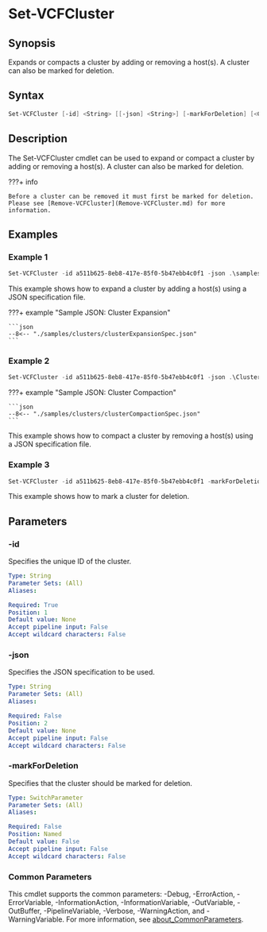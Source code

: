 # Set-VCFCluster

## Synopsis

Expands or compacts a cluster by adding or removing a host(s). A cluster can also be marked for deletion.

## Syntax

```powershell
Set-VCFCluster [-id] <String> [[-json] <String>] [-markForDeletion] [<CommonParameters>]
```

## Description

The Set-VCFCluster cmdlet can be used to expand or compact a cluster by adding or removing a host(s). A cluster can also be marked for deletion.

???+ info

    Before a cluster can be removed it must first be marked for deletion.
    Please see [Remove-VCFCluster](Remove-VCFCluster.md) for more information.

## Examples

### Example 1

```powershell
Set-VCFCluster -id a511b625-8eb8-417e-85f0-5b47ebb4c0f1 -json .\samples\clusters\clusterExpansionSpec.json
```

This example shows how to expand a cluster by adding a host(s) using a JSON specification file.

???+ example "Sample JSON: Cluster Expansion"

    ```json
    --8<-- "./samples/clusters/clusterExpansionSpec.json"
    ```

### Example 2

```powershell
Set-VCFCluster -id a511b625-8eb8-417e-85f0-5b47ebb4c0f1 -json .\Cluster\clusterCompactionSpec.json
```

???+ example "Sample JSON: Cluster Compaction"

    ```json
    --8<-- "./samples/clusters/clusterCompactionSpec.json"
    ```

This example shows how to compact a cluster by removing a host(s) using a JSON specification file.

### Example 3

```powershell
Set-VCFCluster -id a511b625-8eb8-417e-85f0-5b47ebb4c0f1 -markForDeletion
```

This example shows how to mark a cluster for deletion.

## Parameters

### -id

Specifies the unique ID of the cluster.

```yaml
Type: String
Parameter Sets: (All)
Aliases:

Required: True
Position: 1
Default value: None
Accept pipeline input: False
Accept wildcard characters: False
```

### -json

Specifies the JSON specification to be used.

```yaml
Type: String
Parameter Sets: (All)
Aliases:

Required: False
Position: 2
Default value: None
Accept pipeline input: False
Accept wildcard characters: False
```

### -markForDeletion

Specifies that the cluster should be marked for deletion.

```yaml
Type: SwitchParameter
Parameter Sets: (All)
Aliases:

Required: False
Position: Named
Default value: False
Accept pipeline input: False
Accept wildcard characters: False
```

### Common Parameters

This cmdlet supports the common parameters: -Debug, -ErrorAction, -ErrorVariable, -InformationAction, -InformationVariable, -OutVariable, -OutBuffer, -PipelineVariable, -Verbose, -WarningAction, and -WarningVariable. For more information, see [about_CommonParameters](http://go.microsoft.com/fwlink/?LinkID=113216).
